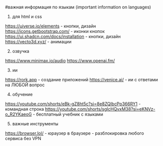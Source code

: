 #важная информация по языкам (important information on languages)


1. для html и css

https://uiverse.io/elements - кнопки, дизайн
https://icons.getbootstrap.com/ - иконки кнопок
https://ui.shadcn.com/docs/installation - кнопки, дизайн
https://vecto3d.xyz/ - анимации 


2. озвучка 

https://www.minimax.io/audio
https://www.openai.fm/


3. ии

https://rork.app - создание приложений
https://venice.ai/ - ии с ответами на ЛЮБОЙ вопрос


4. обучение

https://youtube.com/shorts/eBk-gZ8ht5c?si=8e8ZQIbcPp366RY1 - командная строка
https://youtube.com/shorts/sgIcHQvxM38?si=eKNVz-o_R2YKaeoG - бесплатный учебник с языками


5. важные инструменты

https://browser.lol/ - юраузер в браузере - разблокировка любого сервиса без VPN
